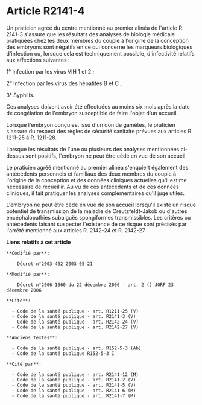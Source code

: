 # Article R2141-4

Un praticien agréé du centre mentionné au premier alinéa de l'article R. 2141-3 s'assure que les résultats des analyses de
biologie médicale pratiquées chez les deux membres du couple à l'origine de la conception des embryons sont négatifs en ce
qui concerne les marqueurs biologiques d'infection ou, lorsque cela est techniquement possible, d'infectivité relatifs aux
affections suivantes : 

1° Infection par les virus VIH 1 et 2 ; 

2° Infection par les virus des hépatites B et C ; 

3° Syphilis. 

Ces analyses doivent avoir été effectuées au moins six mois après la date de congélation de l'embryon susceptible de faire
l'objet d'un accueil. 

Lorsque l'embryon conçu est issu d'un don de gamètes, le praticien s'assure du respect des règles de sécurité sanitaire
prévues aux articles R. 1211-25 à R. 1211-28. 

Lorsque les résultats de l'une ou plusieurs des analyses mentionnées ci-dessus sont positifs, l'embryon ne peut être cédé en
vue de son accueil. 

Le praticien agréé mentionné au premier alinéa s'enquiert également des antécédents personnels et familiaux des deux membres
du couple à l'origine de la conception et des données cliniques actuelles qu'il estime nécessaire de recueillir. Au vu de ces
antécédents et de ces données cliniques, il fait pratiquer les analyses complémentaires qu'il juge utiles. 

L'embryon ne peut être cédé en vue de son accueil lorsqu'il existe un risque potentiel de transmission de la maladie de
Creutzfeldt-Jakob ou d'autres encéphalopathies subaiguës spongiformes transmissibles. Les critères ou antécédents faisant
suspecter l'existence de ce risque sont précisés par l'arrêté mentionné aux articles R. 2142-24 et R. 2142-27.

**Liens relatifs à cet article**

	**Codifié par**:

	  - Décret n°2003-462 2003-05-21

	**Modifié par**:

	  - Décret n°2006-1660 du 22 décembre 2006 - art. 2 () JORF 23 décembre 2006

	**Cite**:

	  - Code de la santé publique - art. R1211-25 (V)
	  - Code de la santé publique - art. R2141-3 (V)
	  - Code de la santé publique - art. R2142-24 (V)
	  - Code de la santé publique - art. R2142-27 (V)

	**Anciens textes**:

	  - Code de la santé publique - art. R152-5-3 (Ab)
	  - Code de la santé publique R152-5-3 I

	**Cité par**:

	  - Code de la santé publique - art. R2141-12 (M)
	  - Code de la santé publique - art. R2141-2 (V)
	  - Code de la santé publique - art. R2141-5 (V)
	  - Code de la santé publique - art. R2141-6 (M)
	  - Code de la santé publique - art. R2141-7 (M)
